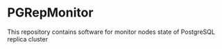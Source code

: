 # PGRepMonitor
This repository contains software for monitor nodes state of PostgreSQL replica cluster
